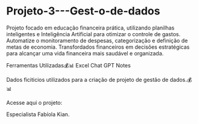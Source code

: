 # Projeto-3---Gest-o-de-dados
Projeto focado em educação financeira prática, utilizando planilhas inteligentes e Inteligência Artificial para otimizar o controle de gastos. Automatize o monitoramento de despesas, categorização e definição de metas de economia. Transfordados financeiros em decisões estratégicas para alcançar uma vida financeira mais saudável e organizada.

Ferramentas Utilizadas💰📊
Excel
Chat GPT
Notes

Dados ficiticios utilizados para a criação de projeto de gestão de dados.💰📊

Acesse aqui o projeto:

Especialista
Fabíola Kian.
